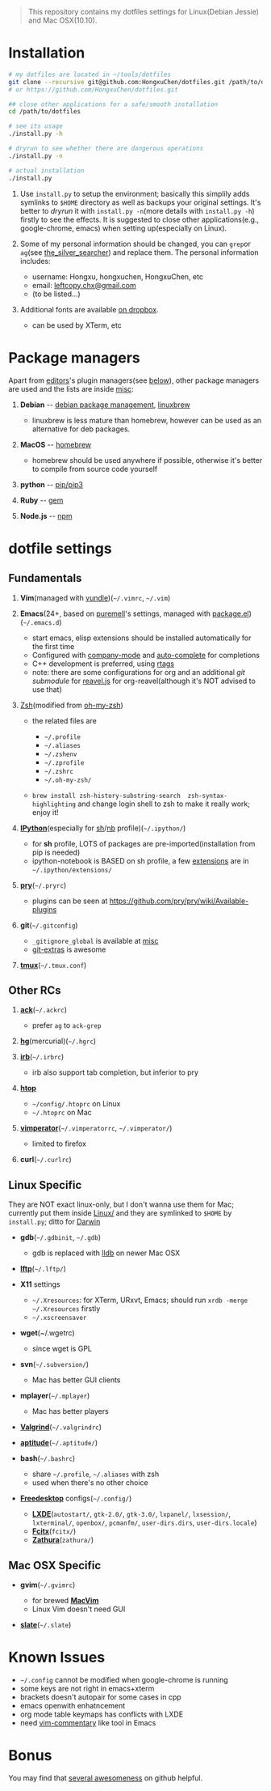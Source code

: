 > This repository contains my dotfiles settings for Linux(Debian Jessie) and Mac OSX(10.10).

Installation
============

  ```bash
  # my dotfiles are located in ~/tools/dotfiles
  git clone --recursive git@github.com:HongxuChen/dotfiles.git /path/to/dotfiles
  # or https://github.com/HongxuChen/dotfiles.git
  
  ## close other applications for a safe/smooth installation
  cd /path/to/dotfiles
  
  # see its usage
  ./install.py -h
  
  # dryrun to see whether there are dangerous operations
  ./install.py -n
  
  # actual installation
  ./install.py
  
  ```

1. Use `install.py` to setup the environment; basically this simplily adds symlinks to `$HOME` directory as well as backups your original settings.
It's better to *dryrun* it with `install.py -n`(more details with `install.py -h`) firstly to see the effects.
It is suggested to close other applications(e.g., google-chrome, emacs) when setting up(especially on Linux).

1. Some of my personal information should be changed,
you can `grep`or `ag`(see [the\_silver\_searcher](https://github.com/ggreer/the_silver_searcher)) and replace them.
The personal information includes:

    - username: Hongxu, hongxuchen, HongxuChen, etc
    - email: leftcopy.chx@gmail.com
    - (to be listed...)

1. Additional fonts are available [on dropbox](https://www.dropbox.com/sh/1er7al26qjsjdeg/AACoU5BQ6Ijq_vnBrqLemrRwa?dl=0).

    - can be used by XTerm, etc


Package managers
================

Apart from [editors](http://en.wikipedia.org/wiki/Editor_war)'s plugin managers(see [below](#fundamentals)), other package managers are used and the lists are inside [misc](https://github.com/HongxuChen/dotfiles/tree/master/misc): 

1. **Debian** -- [debian package management](https://www.debian.org/doc/manuals/debian-faq/ch-pkgtools.en.html), [linuxbrew](https://github.com/Homebrew/linuxbrew)

    - linuxbrew is less mature than homebrew, however can be used as an alternative for deb packages.

1. **MacOS** -- [homebrew](http://brew.sh/)

    - homebrew should be used anywhere if possible, otherwise it's better to compile from source code yourself

1. **python** -- [pip/pip3](https://pip.pypa.io/en/latest/)

1. **Ruby** -- [gem](https://rubygems.org/)

1. **Node.js** -- [npm](https://www.npmjs.org/)


dotfile settings
================

Fundamentals
------------

1. **Vim**(managed with [vundle](https://github.com/gmarik/Vundle.vim))(`~/.vimrc`, `~/.vim`)

1. **Emacs**(24+, based on [puremell](https://github.com/purcell/emacs.d)'s settings, 
managed with [package.el](http://www.emacswiki.org/emacs/ELPA))(`~/.emacs.d`)

    - start emacs, elisp extensions should be installed automatically for the first time
    - Configured with [company-mode](http://company-mode.github.io/) and [auto-complete](https://github.com/auto-complete/auto-complete) for completions
    - C++ development is preferred, using [rtags](https://github.com/Andersbakken/rtags)
    - note: there are some configurations for org and an additional *git submodule* for [reavel.js](https://github.com/hakimel/reveal.js/) for org-reavel(although it's NOT advised to use that)

1. [Zsh](http://www.zsh.org/)(modified from [oh-my-zsh](https://github.com/robbyrussell/oh-my-zsh))

    - the related files are
        - `~/.profile`
        - `~/.aliases`
        - `~/.zshenv`
        - `~/.zprofile`
        - `~/.zshrc`
        - `~/.oh-my-zsh/`

    - `brew install zsh-history-substring-search  zsh-syntax-highlighting` and change login shell to zsh to make it really work; enjoy it!

1. [**IPython**](http://ipython.org/)(especially for [sh](http://ipython.org/ipython-doc/dev/interactive/shell.html)/[nb](http://ipython.org/notebook.html) profile)(`~/.ipython/`)

    - for **sh** profile, LOTS of packages are pre-imported(installation from pip is needed)
    - ipython-notebook is BASED on sh profile, a few [extensions](https://github.com/ipython-contrib/IPython-notebook-extensions/wiki) are in `~/.ipython/extensions/`

1. [**pry**](http://pryrepl.org/)(`~/.pryrc`)

    - plugins can be seen at https://github.com/pry/pry/wiki/Available-plugins

1. **git**(`~/.gitconfig`)

    - `_gitignore_global` is available at [misc](https://github.com/HongxuChen/dotfiles/tree/master/misc)
    - [git-extras](https://github.com/tj/git-extras) is awesome

1. [**tmux**](http://tmux.sourceforge.net/)(`~/.tmux.conf`)

Other RCs
---------

1. [**ack**](http://beyondgrep.com/)(`~/.ackrc`)

    - prefer `ag` to `ack-grep`

1. [**hg**](http://mercurial.selenic.com/)(mercurial)(`~/.hgrc`)
1. [**irb**](http://www.tutorialspoint.com/ruby/interactive_ruby.htm)(`~/.irbrc`)

    - irb also support tab completion, but inferior to pry

1. [**htop**](http://hisham.hm/htop/)

    - `~/config/.htoprc` on Linux 
    - `~/.htoprc` on Mac

1. [**vimperator**](http://www.vimperator.org/vimperator)(`~/.vimperatorrc`, `~/.vimperator/`)

    - limited to firefox

1. **curl**(`~/.curlrc`)


Linux Specific
--------------

They are NOT exact linux-only, but I don't wanna use them for Mac; currently put them inside [Linux/](https://github.com/HongxuChen/dotfiles/tree/master/Linux) and they are symlinked to `$HOME` by `install.py`; ditto for [Darwin](https://github.com/HongxuChen/dotfiles/tree/master/Darwin)

- **gdb**(`~/.gdbinit`, `~/.gdb`)

    - gdb is replaced with [lldb](http://lldb.llvm.org) on newer Mac OSX

- [**lftp**](http://lftp.yar.ru/)(`~/.lftp/`)

- **X11** settings
    - `~/.Xresources`: for XTerm, URxvt, Emacs; should run `xrdb -merge ~/.Xresources` firstly
    - `~/.xscreensaver`

- **wget**(~/.wgetrc)
    - since wget is GPL

- **svn**(`~/.subversion/`)
    - Mac has better GUI clients

- **mplayer**(`~/.mplayer`)
    - Mac has better players

- [**Valgrind**](http://valgrind.org/)(`~/.valgrindrc`)

- [**aptitude**](https://wiki.debian.org/Aptitude)(`~/.aptitude/`)

- **bash**(`~/.bashrc`)

    - share `~/.profile`, `~/.aliases` with zsh
    - used when there's no other choice

- [**Freedesktop**](http://www.freedesktop.org/wiki/) configs(`~/.config/`)

    - [**LXDE**](http://lxde.org/)(`autostart/`, `gtk-2.0/`, `gtk-3.0/`, `lxpanel/`, `lxsession/`, `lxterminal/`, `openbox/`, `pcmanfm/`, `user-dirs.dirs`, `user-dirs.locale`)
    - [**Fcitx**](https://fcitx-im.org/wiki/Fcitx)(`fcitx/`)
    - [**Zathura**](https://pwmt.org/projects/zathura/)(`zathura/`)

Mac OSX Specific
------------

- **gvim**(`~/.gvimrc`)

    - for brewed [**MacVim**](https://code.google.com/p/macvim/)
    - Linux Vim doesn't need GUI

- [**slate**](https://github.com/jigish/slate)(`~/.slate`)


Known Issues
============

- `~/.config` cannot be modified when google-chrome is running
- some keys are not right in emacs+xterm
- brackets doesn't autopair for some cases in cpp
- emacs openwith enhatncement
- org mode table keymaps has conflicts with LXDE
- need [vim-commentary](git@github.com:tpope/vim-commentary.git) like tool in Emacs

Bonus
=====

You may find that [several awesomeness](https://github.com/sindresorhus/awesome) on github helpful.
